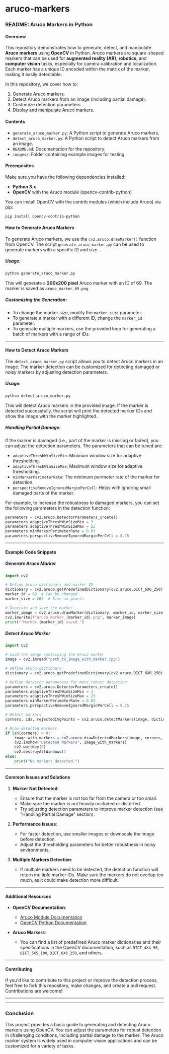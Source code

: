 # aruco-markers
### README: Aruco Markers in Python

#### **Overview**
This repository demonstrates how to generate, detect, and manipulate **Aruco markers** using **OpenCV** in Python. Aruco markers are square-shaped markers that can be used for **augmented reality (AR)**, **robotics**, and **computer vision** tasks, especially for camera calibration and localization. Each marker has a unique ID encoded within the matrix of the marker, making it easily detectable.

In this repository, we cover how to:
1. Generate Aruco markers.
2. Detect Aruco markers from an image (including partial damage).
3. Customize detection parameters.
4. Display and manipulate Aruco markers.

#### **Contents**
- `generate_aruco_marker.py`: A Python script to generate Aruco markers.
- `detect_aruco_marker.py`: A Python script to detect Aruco markers from an image.
- `README.md`: Documentation for the repository.
- `images/`: Folder containing example images for testing.

#### **Prerequisites**
Make sure you have the following dependencies installed:
- **Python 3.x**
- **OpenCV** with the Aruco module (opencv-contrib-python)

You can install OpenCV with the contrib modules (which include Aruco) via pip:

```bash
pip install opencv-contrib-python
```

#### **How to Generate Aruco Markers**
To generate Aruco markers, we use the `cv2.aruco.drawMarker()` function from OpenCV. The script `generate_aruco_marker.py` can be used to generate markers with a specific ID and size.

##### **Usage**:
```bash
python generate_aruco_marker.py
```

This will generate a **200x200 pixel** Aruco marker with an ID of 69. The marker is saved as `aruco_marker_69.png`.

##### **Customizing the Generation**:
- To change the marker size, modify the `marker_size` parameter.
- To generate a marker with a different ID, change the `marker_id` parameter.
- To generate multiple markers, use the provided loop for generating a batch of markers with a range of IDs.

---

#### **How to Detect Aruco Markers**
The `detect_aruco_marker.py` script allows you to detect Aruco markers in an image. The marker detection can be customized for detecting damaged or noisy markers by adjusting detection parameters.

##### **Usage**:
```bash
python detect_aruco_marker.py
```

This will detect Aruco markers in the provided image. If the marker is detected successfully, the script will print the detected marker IDs and show the image with the marker highlighted.

##### **Handling Partial Damage**:
If the marker is damaged (i.e., part of the marker is missing or faded), you can adjust the detection parameters. The parameters that can be tuned are:
- `adaptiveThreshWinSizeMin`: Minimum window size for adaptive thresholding.
- `adaptiveThreshWinSizeMax`: Maximum window size for adaptive thresholding.
- `minMarkerPerimeterRate`: The minimum perimeter rate of the marker for detection.
- `perspectiveRemoveIgnoredMarginPerCell`: Helps with ignoring small damaged parts of the marker.

For example, to increase the robustness to damaged markers, you can set the following parameters in the detection function:
```python
parameters = cv2.aruco.DetectorParameters_create()
parameters.adaptiveThreshWinSizeMin = 3
parameters.adaptiveThreshWinSizeMax = 23
parameters.minMarkerPerimeterRate = 0.03
parameters.perspectiveRemoveIgnoredMarginPerCell = 0.15
```

---

#### **Example Code Snippets**

##### **Generate Aruco Marker**
```python
import cv2

# Define Aruco dictionary and marker ID
dictionary = cv2.aruco.getPredefinedDictionary(cv2.aruco.DICT_6X6_250)
marker_id = 69  # Can be changed
marker_size = 200  # Size in pixels

# Generate and save the marker
marker_image = cv2.aruco.drawMarker(dictionary, marker_id, marker_size)
cv2.imwrite(f"aruco_marker_{marker_id}.png", marker_image)
print(f"Marker {marker_id} saved.")
```

##### **Detect Aruco Marker**
```python
import cv2

# Load the image containing the Aruco marker
image = cv2.imread("path_to_image_with_marker.jpg")

# Define Aruco dictionary
dictionary = cv2.aruco.getPredefinedDictionary(cv2.aruco.DICT_6X6_250)

# Define detector parameters for more robust detection
parameters = cv2.aruco.DetectorParameters_create()
parameters.adaptiveThreshWinSizeMin = 3
parameters.adaptiveThreshWinSizeMax = 23
parameters.minMarkerPerimeterRate = 0.03
parameters.perspectiveRemoveIgnoredMarginPerCell = 0.15

# Detect markers
corners, ids, rejectedImgPoints = cv2.aruco.detectMarkers(image, dictionary, parameters=parameters)

# Draw detected markers
if len(corners) > 0:
    image_with_markers = cv2.aruco.drawDetectedMarkers(image, corners, ids)
    cv2.imshow("Detected Markers", image_with_markers)
    cv2.waitKey(0)
    cv2.destroyAllWindows()
else:
    print("No markers detected.")
```

---

#### **Common Issues and Solutions**

1. **Marker Not Detected**:
   - Ensure that the marker is not too far from the camera or too small.
   - Make sure the marker is not heavily occluded or distorted.
   - Try adjusting detection parameters to improve marker detection (see "Handling Partial Damage" section).

2. **Performance Issues**:
   - For faster detection, use smaller images or downscale the image before detection.
   - Adjust the thresholding parameters for better robustness in noisy environments.

3. **Multiple Markers Detection**:
   - If multiple markers need to be detected, the detection function will return multiple marker IDs. Make sure the markers do not overlap too much, as it could make detection more difficult.

---

#### **Additional Resources**

- **OpenCV Documentation**:
  - [Aruco Module Documentation](https://docs.opencv.org/4.x/d5/dae/tutorial_aruco_detection.html)
  - [OpenCV Python Documentation](https://docs.opencv.org/master/d6/d00/tutorial_py_root.html)

- **Aruco Markers**:
  - You can find a list of predefined Aruco marker dictionaries and their specifications in the OpenCV documentation, such as `DICT_4X4_50`, `DICT_5X5_100`, `DICT_6X6_250`, and others.

---

#### **Contributing**

If you'd like to contribute to this project or improve the detection process, feel free to fork this repository, make changes, and create a pull request. Contributions are welcome!

---


---

### **Conclusion**
This project provides a basic guide to generating and detecting Aruco markers using OpenCV. You can adjust the parameters for robust detection in challenging conditions, including partial damage to the marker. The Aruco marker system is widely used in computer vision applications and can be customized for a variety of tasks.
